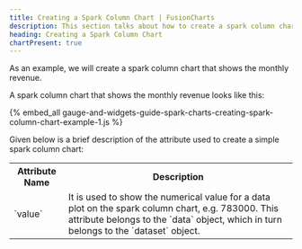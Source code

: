 ```yaml
---
title: Creating a Spark Column Chart | FusionCharts
description: This section talks about how to create a spark column chart.
heading: Creating a Spark Column Chart
chartPresent: true
---
```


As an example, we will create a spark column chart that shows the monthly revenue.

A spark column chart that shows the monthly revenue looks like this:

{% embed_all gauge-and-widgets-guide-spark-charts-creating-spark-column-chart-example-1.js %}

Given below is a brief description of the attribute used to create a simple spark column chart:

<table>
  <tr>
    <th>Attribute Name</th>
    <th>Description</th>
  </tr>
  <tr>
    <td>`value`</td>
    <td>It is used to show the numerical value for a data plot on the spark column chart, e.g. 783000. This attribute belongs to the `data` object, which in turn belongs to the `dataset` object.</td>
  </tr>
</table>
